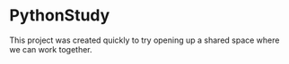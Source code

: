 # PythonStudy
This project was created quickly to try opening up a shared space where we can work together.
